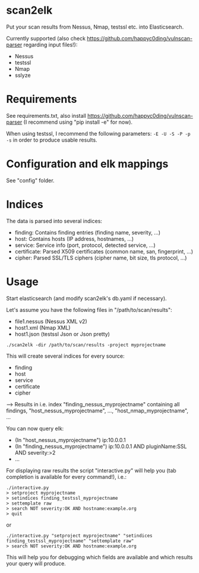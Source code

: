 # scan2elk
Put your scan results from Nessus, Nmap, testssl etc. into Elasticsearch.

Currently supported (also check https://github.com/happyc0ding/vulnscan-parser regarding input files!):
* Nessus
* testssl
* Nmap
* sslyze

# Requirements
See requirements.txt, also install https://github.com/happyc0ding/vulnscan-parser (I recommend using "pip install -e" for now).

When using testssl, I recommend the following parameters: `-E -U -S -P -p -s` in order to produce usable results.

# Configuration and elk mappings
See "config" folder.

# Indices
The data is parsed into several indices:
* finding: Contains finding entries (finding name, severity, ...)
* host: Contains hosts (IP address, hostnames, ...)
* service: Service info (port, protocol, detected service, ...)
* certificate: Parsed X509 certificates (common name, san, fingerprint, ...)
* cipher: Parsed SSL/TLS ciphers (cipher name, bit size, tls protocol, ...)

# Usage
Start elasticsearch (and modify scan2elk's db.yaml if necessary).

Let's assume you have the following files in "/path/to/scan/results":
* file1.nessus (Nessus XML v2)
* host1.xml (Nmap XML)
* host1.json (testssl Json or Json pretty)
```
./scan2elk -dir /path/to/scan/results -project myprojectname
```
This will create several indices for every source:
* finding
* host
* service
* certificate
* cipher

--> Results in i.e. index "finding_nessus_myprojectname" containing all findings, "host_nessus_myprojectname", ..., "host_nmap_myprojectname", ...

You can now query elk:
* (In "host_nessus_myprojectname") ip:10.0.0.1
* (In "finding_nessus_myprojectname") ip:10.0.0.1 AND pluginName:SSL AND severity:>2
* ...

For displaying raw results the script "interactive.py" will help you (tab completion is available for every command!), i.e.:
```
./interactive.py
> setproject myprojectname
> setindices finding_testssl_myprojectname
> settemplate raw
> search NOT severity:OK AND hostname:example.org
> quit
```
or
```
./interactive.py "setproject myprojectname" "setindices finding_testssl_myprojectname" "settemplate raw"
> search NOT severity:OK AND hostname:example.org
```
This will help you for debugging which fields are available and which results your query will produce.
